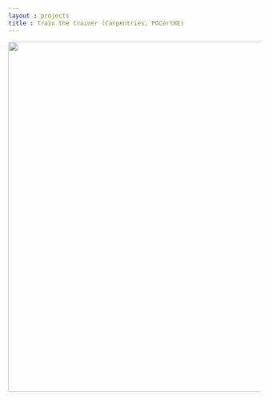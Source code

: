 ```yaml
---
layout : projects
title : Train the trainer (Carpentries, PGCertHE)
---
```


<a href="https://www.flickr.com/photos/britishlibrary/11204248545/in/photolist-i55GK4-hKQE9D-hKRPrH-hKRafL-hKQHuB-hKR7gE-hKN58Y-hKRuJ3-hKRzU3-hKRVGD-hKRars-hKRQyc-hKRU9D-hNzAzX-hKQQdX-i6oP1X-hLoJgw-hKRQMt-hL1n4p-hKRtvw-hKRTHP-i6oQBT-hKQJNP-hKRBzN-hKQCVr-hKQDrr-hKRLWx-hKRynW-hKRSrR-hKQDTt-hKRsH9-hKQLAg-hKQPQn-hKRfHj-hKQNXF-hKQDNZ-hKRTPv-hKR4SS-hKRuTm-hKQCRZ-hKQEz8-hKRPPB-hKRDSJ-hKRBbb-hKR7T1-hKQQCV-i6of7n-hKQEWF-hKRe8A-hKRAmf"> <img src="../images/training" width="700"/> </a>
